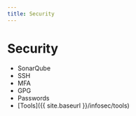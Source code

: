 ```yaml
---
title: Security
---
```


# Security
- SonarQube
- SSH
- MFA
- GPG
- Passwords
- [Tools]({{ site.baseurl }}/infosec/tools)
